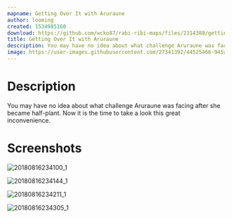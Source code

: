 ```yaml
---
mapname: Getting Over It with Aruraune
author: looming
created: 1534985160
download: https://github.com/wcko87/rabi-ribi-maps/files/2314388/getting_over_it_with_aruraune.zip
title: Getting Over It with Aruraune
description: You may have no idea about what challenge Aruraune was facing after she became half-plant. Now it is the time to take a look this great inconvenience.
image: https://user-images.githubusercontent.com/27341392/44525466-945adc80-a713-11e8-8b9d-06a508eb7730.jpg
---
```


# Description

You may have no idea about what challenge Aruraune was facing after she became half-plant. Now it is the time to take a look this great inconvenience.

# Screenshots
![20180816234100_1](https://user-images.githubusercontent.com/27341392/44525466-945adc80-a713-11e8-8b9d-06a508eb7730.jpg)

![20180816234144_1](https://user-images.githubusercontent.com/27341392/44525467-945adc80-a713-11e8-90cc-3603f35c8c8c.jpg)

![20180816234211_1](https://user-images.githubusercontent.com/27341392/44525468-94f37300-a713-11e8-822d-7017c31363ae.jpg)

![20180816234305_1](https://user-images.githubusercontent.com/27341392/44525469-94f37300-a713-11e8-95e7-734175b67374.jpg)
